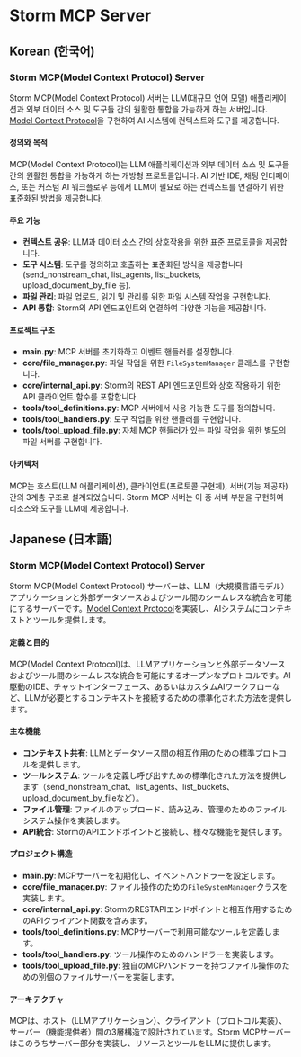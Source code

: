# Storm MCP Server

## Korean (한국어)

### Storm MCP(Model Context Protocol) Server

Storm MCP(Model Context Protocol) 서버는 LLM(대규모 언어 모델) 애플리케이션과 외부 데이터 소스 및 도구들 간의 원활한 통합을 가능하게 하는 서버입니다. [Model Context Protocol](https://modelcontextprotocol.io/introduction)을 구현하여 AI 시스템에 컨텍스트와 도구를 제공합니다.

#### 정의와 목적

MCP(Model Context Protocol)는 LLM 애플리케이션과 외부 데이터 소스 및 도구들 간의 원활한 통합을 가능하게 하는 개방형 프로토콜입니다. AI 기반 IDE, 채팅 인터페이스, 또는 커스텀 AI 워크플로우 등에서 LLM이 필요로 하는 컨텍스트를 연결하기 위한 표준화된 방법을 제공합니다.

#### 주요 기능

- **컨텍스트 공유**: LLM과 데이터 소스 간의 상호작용을 위한 표준 프로토콜을 제공합니다.
- **도구 시스템**: 도구를 정의하고 호출하는 표준화된 방식을 제공합니다(send_nonstream_chat, list_agents, list_buckets, upload_document_by_file 등).
- **파일 관리**: 파일 업로드, 읽기 및 관리를 위한 파일 시스템 작업을 구현합니다.
- **API 통합**: Storm의 API 엔드포인트와 연결하여 다양한 기능을 제공합니다.

#### 프로젝트 구조

- **main.py**: MCP 서버를 초기화하고 이벤트 핸들러를 설정합니다.
- **core/file_manager.py**: 파일 작업을 위한 `FileSystemManager` 클래스를 구현합니다.
- **core/internal_api.py**: Storm의 REST API 엔드포인트와 상호 작용하기 위한 API 클라이언트 함수를 포함합니다.
- **tools/tool_definitions.py**: MCP 서버에서 사용 가능한 도구를 정의합니다.
- **tools/tool_handlers.py**: 도구 작업을 위한 핸들러를 구현합니다.
- **tools/tool_upload_file.py**: 자체 MCP 핸들러가 있는 파일 작업을 위한 별도의 파일 서버를 구현합니다.

#### 아키텍처

MCP는 호스트(LLM 애플리케이션), 클라이언트(프로토콜 구현체), 서버(기능 제공자) 간의 3계층 구조로 설계되었습니다. Storm MCP 서버는 이 중 서버 부분을 구현하여 리소스와 도구를 LLM에 제공합니다.

## Japanese (日本語)

### Storm MCP(Model Context Protocol) Server

Storm MCP(Model Context Protocol) サーバーは、LLM（大規模言語モデル）アプリケーションと外部データソースおよびツール間のシームレスな統合を可能にするサーバーです。[Model Context Protocol](https://modelcontextprotocol.io/introduction)を実装し、AIシステムにコンテキストとツールを提供します。

#### 定義と目的

MCP(Model Context Protocol)は、LLMアプリケーションと外部データソースおよびツール間のシームレスな統合を可能にするオープンなプロトコルです。AI駆動のIDE、チャットインターフェース、あるいはカスタムAIワークフローなど、LLMが必要とするコンテキストを接続するための標準化された方法を提供します。

#### 主な機能

- **コンテキスト共有**: LLMとデータソース間の相互作用のための標準プロトコルを提供します。
- **ツールシステム**: ツールを定義し呼び出すための標準化された方法を提供します（send_nonstream_chat、list_agents、list_buckets、upload_document_by_fileなど）。
- **ファイル管理**: ファイルのアップロード、読み込み、管理のためのファイルシステム操作を実装します。
- **API統合**: StormのAPIエンドポイントと接続し、様々な機能を提供します。

#### プロジェクト構造

- **main.py**: MCPサーバーを初期化し、イベントハンドラーを設定します。
- **core/file_manager.py**: ファイル操作のための`FileSystemManager`クラスを実装します。
- **core/internal_api.py**: StormのRESTAPIエンドポイントと相互作用するためのAPIクライアント関数を含みます。
- **tools/tool_definitions.py**: MCPサーバーで利用可能なツールを定義します。
- **tools/tool_handlers.py**: ツール操作のためのハンドラーを実装します。
- **tools/tool_upload_file.py**: 独自のMCPハンドラーを持つファイル操作のための別個のファイルサーバーを実装します。

#### アーキテクチャ

MCPは、ホスト（LLMアプリケーション）、クライアント（プロトコル実装）、サーバー（機能提供者）間の3層構造で設計されています。Storm MCPサーバーはこのうちサーバー部分を実装し、リソースとツールをLLMに提供します。